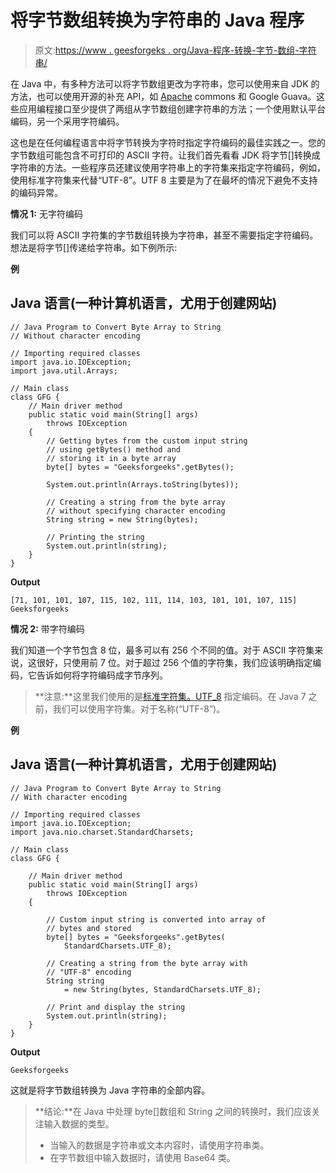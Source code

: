 # 将字节数组转换为字符串的 Java 程序

> 原文:[https://www . geesforgeks . org/Java-程序-转换-字节-数组-字符串/](https://www.geeksforgeeks.org/java-program-to-convert-byte-array-to-string/)

在 Java 中，有多种方法可以将字节数组更改为字符串，您可以使用来自 JDK 的方法，也可以使用开源的补充 API，如 [Apache](https://www.geeksforgeeks.org/apache-poi-getting-started/) commons 和 Google Guava。这些应用编程接口至少提供了两组从字节数组创建字符串的方法；一个使用默认平台编码，另一个采用字符编码。

这也是在任何编程语言中将字节转换为字符时指定字符编码的最佳实践之一。您的字节数组可能包含不可打印的 ASCII 字符。让我们首先看看 JDK 将字节[]转换成字符串的方法。一些程序员还建议使用字符串上的字符集来指定字符编码，例如，使用标准字符集来代替“UTF-8”。UTF 8 主要是为了在最坏的情况下避免不支持的编码异常。

**情况 1:** 无字符编码

我们可以将 ASCII 字符集的字节数组转换为字符串，甚至不需要指定字符编码。想法是将字节[]传递给字符串。如下例所示:

**例**

## Java 语言(一种计算机语言，尤用于创建网站)

```
// Java Program to Convert Byte Array to String
// Without character encoding

// Importing required classes
import java.io.IOException;
import java.util.Arrays;

// Main class
class GFG {
    // Main driver method
    public static void main(String[] args)
        throws IOException
    {
        // Getting bytes from the custom input string
        // using getBytes() method and
        // storing it in a byte array
        byte[] bytes = "Geeksforgeeks".getBytes();

        System.out.println(Arrays.toString(bytes));

        // Creating a string from the byte array
        // without specifying character encoding
        String string = new String(bytes);

        // Printing the string
        System.out.println(string);
    }
}
```

**Output**

```
[71, 101, 101, 107, 115, 102, 111, 114, 103, 101, 101, 107, 115]
Geeksforgeeks
```

**情况 2:** 带字符编码

我们知道一个字节包含 8 位，最多可以有 256 个不同的值。对于 ASCII 字符集来说，这很好，只使用前 7 位。对于超过 256 个值的字符集，我们应该明确指定编码，它告诉如何将字符编码成字节序列。

> **注意:**这里我们使用的是[标准字符集。UTF_8](https://www.geeksforgeeks.org/sha-256-hash-in-java/) 指定编码。在 Java 7 之前，我们可以使用字符集。对于名称(“UTF-8”)。

**例**

## Java 语言(一种计算机语言，尤用于创建网站)

```
// Java Program to Convert Byte Array to String
// With character encoding

// Importing required classes
import java.io.IOException;
import java.nio.charset.StandardCharsets;

// Main class
class GFG {

    // Main driver method
    public static void main(String[] args)
        throws IOException
    {

        // Custom input string is converted into array of
        // bytes and stored
        byte[] bytes = "Geeksforgeeks".getBytes(
            StandardCharsets.UTF_8);

        // Creating a string from the byte array with
        // "UTF-8" encoding
        String string
            = new String(bytes, StandardCharsets.UTF_8);

        // Print and display the string
        System.out.println(string);
    }
}
```

**Output**

```
Geeksforgeeks
```

这就是将字节数组转换为 Java 字符串的全部内容。

> **结论:**在 Java 中处理 byte[]数组和 String 之间的转换时，我们应该关注输入数据的类型。
> 
> *   当输入的数据是字符串或文本内容时，请使用字符串类。
> *   在字节数组中输入数据时，请使用 Base64 类。